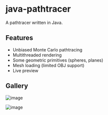 # java-pathtracer
A pathtracer written in Java.

## Features
- Unbiased Monte Carlo pathtracing
- Multithreaded rendering
- Some geometric primitives (spheres, planes)
- Mesh loading (limited OBJ support)
- Live preview

## Gallery

![image](https://i.imgur.com/T6QSeCB.gif)

![image](https://i.imgur.com/8GLaNmy.png)
